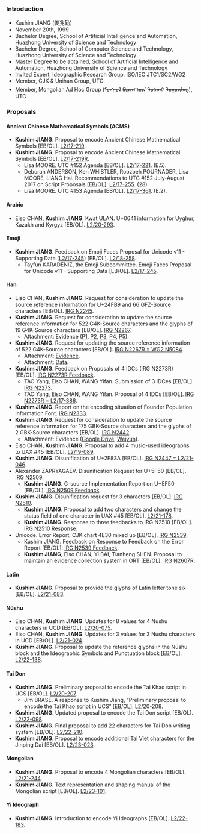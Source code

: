 ### Introduction

* Kushim JIANG (姜兆勤)
* November 20th, 1999
* Bachelor Degree, School of Artificial Intelligence and Automation, Huazhong University of Science and Technology
* Bachelor Degree, School of Computer Science and Technology, Huazhong University of Science and Technology
* Master Degree to be abtained, School of Artificial Intelligence and Automation, Huazhong University of Science and Technology
* Invited Expert, Ideographic Research Group, ISO/IEC JTC1/SC2/WG2
* Member, CJK & Unihan Group, UTC
* Member, Mongolian Ad Hoc Group (ᠮᠣᠩᠭᠣᠯ ᠪᠢᠴᠢᠭ᠌ ᠦᠨ ᠲᠤᠰᠬᠠᠢ ᠳᠤᠭᠤᠢᠯᠠᠩ), UTC

### Proposals

#### Ancient Chinese Mathematical Symbols (ACMS)

* **Kushim JIANG**. Proposal to encode Ancient Chinese Mathematical Symbols [EB/OL]. [L2/17-219](http://www.unicode.org/L2/L2017/17219-chinese-math.pdf).
* **Kushim JIANG**. Proposal to encode Ancient Chinese Mathematical Symbols [EB/OL]. [L2/17-219R](https://www.unicode.org/L2/L2017/17219r-chinese-math.pdf).
  * Lisa MOORE. UTC #152 Agenda [EB/OL]. [L2/17-221](https://www.unicode.org/L2/L2017/17221.htm). (E.5).
  * Deborah ANDERSON, Ken WHISTLER, Roozbeh POURNADER, Lisa MOORE, LIANG Hai. Recommendations to UTC #152 July-August 2017 on Script Proposals [EB/OL]. [L2/17-255](https://www.unicode.org/L2/L2017/17255-script-ad-hoc.pdf#page=19). (28).
  * Lisa MOORE. UTC #153 Agenda [EB/OL]. [L2/17-361](https://www.unicode.org/L2/L2017/17361.htm). (E.2).

#### Arabic

* Eiso CHAN, **Kushim JIANG**, Kwat ULAN. U+0641 information for Uyghur, Kazakh and Kyrgyz [EB/OL]. [L2/20-293](https://www.unicode.org/L2/L2020/20293-0641-issue.pdf).

#### Emoji

* **Kushim JIANG**. Feedback on Emoji Faces Proposal for Unicode v11 - Supporting Data ([L2/17-245](https://www.unicode.org/L2/L2017/17245-emoji-faces-data-v11.pdf)) [EB/OL]. [L2/18-258](https://www.unicode.org/L2/L2018/18258-faces-fdbk.pdf).
  * Tayfun KARADENIZ, the Emoji Subcommittee. Emoji Faces Proposal for Unicode v11 - Supporting Data [EB/OL]. [L2/17-245](https://www.unicode.org/L2/L2017/17245-emoji-faces-data-v11.pdf).

#### Han

* Eiso CHAN, **Kushim JIANG**. Request for consideration to update the source reference information for U+24FB9 and 66 GFZ-Source characters [EB/OL]. [IRG N2245](https://appsrv.cse.cuhk.edu.hk/~irg/irg/irg48/IRGN2245.pdf).
* **Kushim JIANG**. Request for consideration to update the source reference information for 522 G4K-Source characters and the glyphs of 19 G4K-Source characters [EB/OL]. [IRG N2267](https://appsrv.cse.cuhk.edu.hk/~irg/irg/irg49/IRGN2267G4KIssues.pdf).
  * Attachment: Evidence ([P1](https://drive.google.com/open?id=0B2UadUw9e-TmdEMwY0tvcTFnQ3M), [P2](https://drive.google.com/file/d/0B2UadUw9e-TmRG5lS1pRVHVCc3c/view?usp=sharing), [P3](https://drive.google.com/file/d/0B2UadUw9e-TmSFdzSjFHdG5ZVUE/view?usp=sharing), [P4](https://drive.google.com/open?id=0B2UadUw9e-TmdzlTZm5kM3g0dU0), [P5](https://drive.google.com/open?id=0B2UadUw9e-TmTXQtcXdpVmZNTkE)).
* **Kushim JIANG**. Request for updating the source reference information of 522 G4K-Source characters [EB/OL]. [IRG N2267R = WG2 N5084](https://unicode.org/wg2/docs/n5084-IRGN2267R_G4K.pdf).
  * Attachment: [Evidence](https://unicode.org/wg2/docs/n5084-IRGN2267R_G4Kattachment.pdf).
  * Attachment: [Data](https://unicode.org/wg2/docs/n5084-IRGN2267R_G4KTable.xlsx).
* **Kushim JIANG**. Feedback on Proposals of 4 IDCs (IRG N2273R) [EB/OL]. [IRG N2273R Feedback](https://appsrv.cse.cuhk.edu.hk/~irg/irg/irg53/IRGN2273R_Kushim_Feedback.pdf).
  * TAO Yang, Eiso CHAN, WANG Yifan. Submission of 3 IDCes [EB/OL]. [IRG N2273](https://appsrv.cse.cuhk.edu.hk/~irg/irg/irg49/IRGN2273Proposed3NewIDCs.pdf).
  * TAO Yang, Eiso CHAN, WANG Yifan. Proposal of 4 IDCs [EB/OL]. [IRG N2273R = L2/17-386](https://appsrv.cse.cuhk.edu.hk/~irg/irg/irg50/IRGN2273Proposed4NewIDCRevised.pdf).
* **Kushim JIANG**. Report on the encoding situation of Founder Population Information Font. [IRG N2333](https://appsrv.cse.cuhk.edu.hk/~irg/irg/irg51/IRGN2333FounderFont.pdf).
* **Kushim JIANG**. Request for consideration to update the source reference information for 175 GBK-Source characters and the glyphs of 2 GBK-Source characters [EB/OL]. [IRG N2442](https://appsrv.cse.cuhk.edu.hk/~irg/irg/irg53/IRGN2442_GBK_issues.pdf).
  * Attachment: Evidence ([Google Drive](https://drive.google.com/file/d/1B2bfJArRossIi7XJHHvgqGz1JCJVnkbP/view?usp=sharing), [Weiyun](https://share.weiyun.com/W9gXEfpI)).
* Eiso CHAN, **Kushim JIANG**. Proposal to add 4 music-used ideographs to UAX #45 [EB/OL]. [L2/19-089](http://www.unicode.org/L2/L2019/19089-uax45music.pdf).
* **Kushim JIANG**. Disunification of U+2F83A [EB/OL]. [IRG N2447 = L2/21-046](https://appsrv.cse.cuhk.edu.hk/~irg/irg/irg53/IRGN2447_2F83A.pdf).
* Alexander ZAPRYAGAEV. Disunification Request for U+5F50 [EB/OL]. [IRG N2509](https://appsrv.cse.cuhk.edu.hk/~irg/irg/irg57/IRGN2509.pdf).
  * **Kushim JIANG**. G-source Implementation Report on U+5F50 [EB/OL]. [IRG N2509 Feedback](https://appsrv.cse.cuhk.edu.hk/~irg/irg/irg58/IRGN2509KushimFeedback.pdf).
* **Kushim JIANG**. Disunification request for 3 characters [EB/OL]. [IRG N2510](https://appsrv.cse.cuhk.edu.hk/~irg/irg/irg57/IRGN2510_Disunify-3-chars.pdf).
  * **Kushim JIANG**. Proposal to add two characters and change the status field of one character in UAX #45 [EB/OL]. [L2/21-178](http://www.unicode.org/L2/L2021/21178-jiang-two-characters.pdf).
  * **Kushim JIANG**. Response to three feedbacks to IRG N2510 [EB/OL]. [IRG N2510 Response](https://appsrv.cse.cuhk.edu.hk/~irg/irg/irg58/IRGN2510_KJresponse.pdf).
* Unicode. Error Report: CJK chart 4E30 mixed up [EB/OL]. [IRG N2539](https://appsrv.cse.cuhk.edu.hk/~irg/irg/irg58/IRGN2539_4E30Issue.pdf).
  * Kushim JIANG. Feedback on Response to Feedback on the Error Report [EB/OL]. [IRG N2539 Feedback](https://appsrv.cse.cuhk.edu.hk/~irg/irg/irg58/IRGN2539KushimFeedbck.pdf).
  * **Kushim JIANG**, Eiso CHAN, Yi BAI, Tianheng SHEN. Proposal to maintain an evidence collection system in ORT [EB/OL]. [IRG N2607R](https://appsrv.cse.cuhk.edu.hk/~irg/irg/irg60/IRGN2607_evidence_collection.pdf).

#### Latin

* **Kushim JIANG**. Proposal to provide the glyphs of Latin letter tone six [EB/OL]. [L2/21-083](http://www.unicode.org/L2/L2021/21083-tone-six-glyphs.pdf).

#### Nüshu

* Eiso CHAN, **Kushim JIANG**. Updates for 8 values for 4 Nushu characters in UCD [EB/OL]. [L2/20-075](https://www.unicode.org/L2/L2020/20075-nushu-prop-upd.pdf).
* Eiso CHAN, **Kushim JIANG**. Updates for 3 values for 3 Nushu characters in UCD [EB/OL]. [L2/21-024](https://www.unicode.org/L2/L2021/21024-nushu-prop-chg.pdf).
* **Kushim JIANG**. Proposal to update the reference glyphs in the Nüshu block and the Ideographic Symbols and Punctuation block [EB/OL]. [L2/22-138](http://www.unicode.org/L2/L2022/22138-nushu-font-update.pdf).

#### Tai Don

* **Kushim JIANG**. Preliminary proposal to encode the Tai Khao script in UCS [EB/OL]. [L2/20-207](https://www.unicode.org/L2/L2020/20207-tai-khao.pdf).
  * Jim BRASE. A response to Kushim Jiang, “Preliminary proposal to encode the Tai Khao script in UCS” [EB/OL]. [L2/20-208](https://www.unicode.org/L2/L2020/20208-tai-khao-response.pdf).
* **Kushim JIANG**. Updated proposal to encode the Tai Don script [EB/OL]. [L2/22-098](http://www.unicode.org/L2/L2022/22098-tai-don.pdf).
* **Kushim JIANG**. Final proposal to add 22 characters for Tai Don writing system [EB/OL]. [L2/22-210](http://www.unicode.org/L2/L2022/22210-tai-don-script.pdf).
* **Kushim JIANG**. Proposal to encode additional Tai Viet characters for the Jinping Dai [EB/OL]. [L2/23-023](http://www.unicode.org/L2/L2023/23023-add-tai-viet.pdf).

#### Mongolian

* **Kushim JIANG**. Proposal to encode 4 Mongolian characters [EB/OL]. [L2/21-244](https://www.unicode.org/L2/L2021/21244-mongolian-add-four.pdf).
* **Kushim JIANG**. Text representation and shaping manual of the Mongolian script [EB/OL]. [L2/23-101](http://www.unicode.org/L2/L2023/23101-mongolian-draft-utn.pdf).

#### Yi Ideograph

* **Kushim JIANG**. Introduction to encode Yi Ideographs [EB/OL]. [L2/22-183](http://www.unicode.org/L2/L2022/22183-yi-preliminary.pdf).
